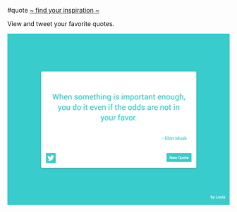 #quote
[~ find your inspiration ~](https://louisiaegerv.github.io/quote)

View and tweet your favorite quotes.

[![Quote app](https://github.com/louisiaegerv/Project-Images/blob/master/quoteApp.jpg)](https://louisiaegerv.github.io/quote/)

